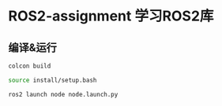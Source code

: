 # ROS2-assignment 学习ROS2库

## 编译&运行

```bash
colcon build
```

```bash
source install/setup.bash
```

```bash
ros2 launch node node.launch.py
```
